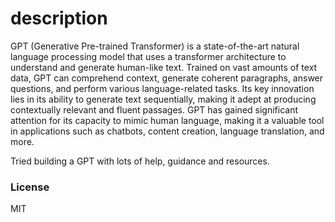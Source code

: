 
# description

GPT (Generative Pre-trained Transformer) is a state-of-the-art natural language processing model that uses a transformer architecture to understand and generate human-like text. Trained on vast amounts of text data, GPT can comprehend context, generate coherent paragraphs, answer questions, and perform various language-related tasks. Its key innovation lies in its ability to generate text sequentially, making it adept at producing contextually relevant and fluent passages. GPT has gained significant attention for its capacity to mimic human language, making it a valuable tool in applications such as chatbots, content creation, language translation, and more.

Tried building a GPT with lots of help, guidance and resources.

### License

MIT
